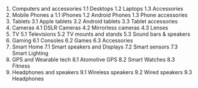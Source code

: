 1. Computers and accessories
       1.1  Desktops
       1.2  Laptops
       1.3  Accessories
2.  Mobile Phones a
       1.1  iPhones
       1.2  Android Phones
       1.3  Phone accessories
3.  Tablets
       3.1  Apple tablets
       3.2  Android tablets
       3.3  Tablet accessories
4.  Cameras
       4.1  DSLR Cameras
       4.2  Mirrorless cameras
       4.3  Lenses
5.  TV
       5.1  Televisions
       5.2  TV mounts and stands
       5.3  Sound bars & speakers
6.  Gaming
       6.1  Consoles
       6.2  Games
       6.3  Accessories
7.  Smart Home
       7.1  Smart speakers and Displays
       7.2  Smart sensors
       7.3  Smart Lighting
8.  GPS and Wearable tech
       8.1  Atomotive GPS
       8.2  Smart Watches
       8.3  Fitness
9.   Headphones and speakers
       9.1  Wireless speakers
       9.2  Wired speakers
       9.3  Headphones
       